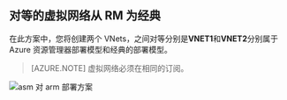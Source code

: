 ## <a name="peering-virtual-networks-from-rm-to-classic"></a>对等的虚拟网络从 RM 为经典

在此方案中，您将创建两个 VNets，之间对等分别是**VNET1**和**VNET2**分别属于 Azure 资源管理器部署模型和经典的部署模型。

> [AZURE.NOTE] 虚拟网络必须在相同的订阅。

![asm 对 arm 部署方案](./media/virtual-networks-create-vnetpeering-scenario-asmtoarm-include/figure01.PNG)
